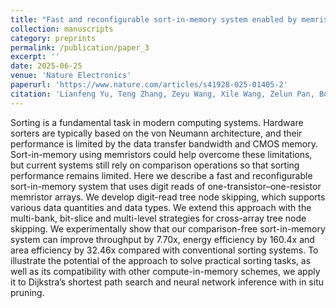 ```yaml
---
title: "Fast and reconfigurable sort-in-memory system enabled by memristors"
collection: manuscripts
category: preprints
permalink: /publication/paper_3
excerpt: ''
date: 2025-06-25
venue: 'Nature Electronics'
paperurl: 'https://www.nature.com/articles/s41928-025-01405-2'
citation: 'Lianfeng Yu, Teng Zhang, Zeyu Wang, Xile Wang, Zelun Pan, Bowen Wang, Zhaokun Jing, Jiaxin Liu, Yuqi Li, Yihang Zhu, Bonan Yan, Yaoyu Tao*, Yuchao Yang*'
---
```


Sorting is a fundamental task in modern computing systems. Hardware sorters are typically based on the von Neumann architecture, and their performance is limited by the data transfer bandwidth and CMOS memory. Sort-in-memory using memristors could help overcome these limitations, but current systems still rely on comparison operations so that sorting performance remains limited. Here we describe a fast and reconfigurable sort-in-memory system that uses digit reads of one-transistor–one-resistor memristor arrays. We develop digit-read tree node skipping, which supports various data quantities and data types. We extend this approach with the multi-bank, bit-slice and multi-level strategies for cross-array tree node skipping. We experimentally show that our comparison-free sort-in-memory system can improve throughput by 7.70x, energy efficiency by 160.4x and area efficiency by 32.46x compared with conventional sorting systems. To illustrate the potential of the approach to solve practical sorting tasks, as well as its compatibility with other compute-in-memory schemes, we apply it to Dijkstra’s shortest path search and neural network inference with in situ pruning.

